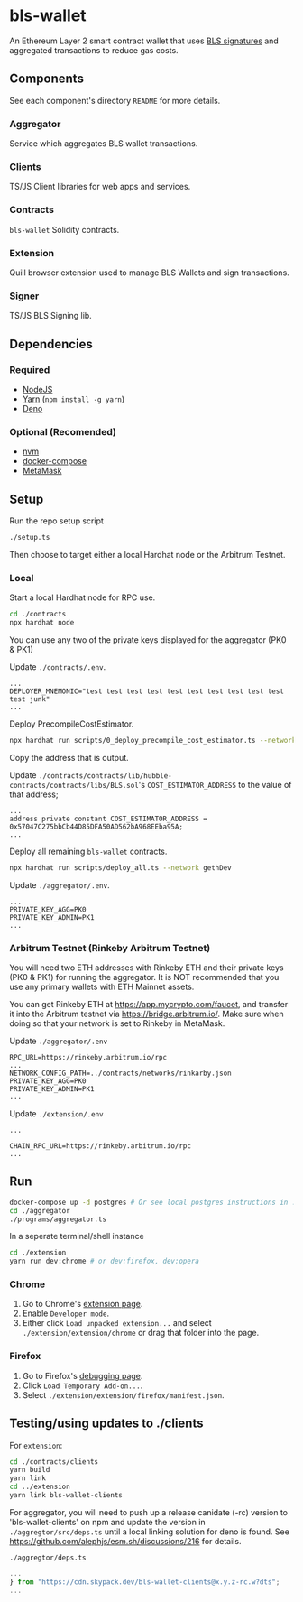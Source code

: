 # bls-wallet

An Ethereum Layer 2 smart contract wallet that uses [BLS signatures](https://en.wikipedia.org/wiki/BLS_digital_signature) and aggregated transactions to reduce gas costs.

## Components

See each component's directory `README` for more details.

### Aggregator

Service which aggregates BLS wallet transactions.

### Clients

TS/JS Client libraries for web apps and services.

### Contracts

`bls-wallet` Solidity contracts.

### Extension

Quill browser extension used to manage BLS Wallets and sign transactions.

### Signer

TS/JS BLS Signing lib.

## Dependencies

### Required

- [NodeJS](https://nodejs.org)
- [Yarn](https://yarnpkg.com/getting-started/install) (`npm install -g yarn`)
- [Deno](https://deno.land/#installation)

### Optional (Recomended)

- [nvm](https://github.com/nvm-sh/nvm#installing-and-updating)
- [docker-compose](https://docs.docker.com/compose/install/)
- [MetaMask](https://metamask.io/)

## Setup

Run the repo setup script
```sh
./setup.ts
```

Then choose to target either a local Hardhat node or the Arbitrum Testnet.

### Local

Start a local Hardhat node for RPC use.
```sh
cd ./contracts
npx hardhat node
```
You can use any two of the private keys displayed for the aggregator (PK0 & PK1)

Update `./contracts/.env`.
```
...
DEPLOYER_MNEMONIC="test test test test test test test test test test test junk"
...
```

Deploy PrecompileCostEstimator.
```sh
npx hardhat run scripts/0_deploy_precompile_cost_estimator.ts --network gethDev
```
Copy the address that is output.

Update `./contracts/contracts/lib/hubble-contracts/contracts/libs/BLS.sol`'s `COST_ESTIMATOR_ADDRESS` to the value of that address;
```solidity
...
address private constant COST_ESTIMATOR_ADDRESS = 0x57047C275bbCb44D85DFA50AD562bA968EEba95A;
...
```

Deploy all remaining `bls-wallet` contracts.
```sh
npx hardhat run scripts/deploy_all.ts --network gethDev
```

Update `./aggregator/.env`.
```
...
PRIVATE_KEY_AGG=PK0
PRIVATE_KEY_ADMIN=PK1
...
```

### Arbitrum Testnet (Rinkeby Arbitrum Testnet)

You will need two ETH addresses with Rinkeby ETH and their private keys (PK0 & PK1) for running the aggregator. It is NOT recommended that you use any primary wallets with ETH Mainnet assets.

You can get Rinkeby ETH at https://app.mycrypto.com/faucet, and transfer it into the Arbitrum testnet via https://bridge.arbitrum.io/. Make sure when doing so that your network is set to Rinkeby in MetaMask.

Update `./aggregator/.env`
```
RPC_URL=https://rinkeby.arbitrum.io/rpc
...
NETWORK_CONFIG_PATH=../contracts/networks/rinkarby.json
PRIVATE_KEY_AGG=PK0
PRIVATE_KEY_ADMIN=PK1
...
```

Update `./extension/.env`
```
...

CHAIN_RPC_URL=https://rinkeby.arbitrum.io/rpc
...
```

## Run

```sh
docker-compose up -d postgres # Or see local postgres instructions in ./aggregator/README.md#PostgreSQL
cd ./aggregator
./programs/aggregator.ts
```

In a seperate terminal/shell instance
```sh
cd ./extension
yarn run dev:chrome # or dev:firefox, dev:opera
```

### Chrome

1. Go to Chrome's [extension page](chrome://extensions).
2. Enable `Developer mode`.
3. Either click `Load unpacked extension...` and select `./extension/extension/chrome` or drag that folder into the page.

### Firefox

1. Go to Firefox's [debugging page](about:debugging#/runtime/this-firefox).
2. Click `Load Temporary Add-on...`.
3. Select `./extension/extension/firefox/manifest.json`.

## Testing/using updates to ./clients

For `extension`:
```sh
cd ./contracts/clients
yarn build
yarn link
cd ../extension
yarn link bls-wallet-clients
```

For aggregator, you will need to push up a release canidate (-rc) version to 'bls-wallet-clients' on npm and update the version in `./aggregtor/src/deps.ts` until a local linking solution for deno is found. See https://github.com/alephjs/esm.sh/discussions/216 for details.

`./aggregtor/deps.ts`
```typescript
...
} from "https://cdn.skypack.dev/bls-wallet-clients@x.y.z-rc.w?dts";
...
```
